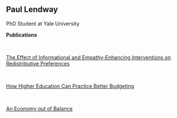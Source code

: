 ## Paul Lendway

PhD Student at Yale University

**Publications** 

 &nbsp;
 
 <a href="https://www.yalejournal.org/publications/the-effect-of-informational-and-empathy-enhancing-interventions-on-redistributive-preferences" URL> The Effect of Informational and Empathy-Enhancing Interventions on Redistributive Preferences </a>
 
 &nbsp;
 
<a href="https://www.fels.upenn.edu/recap/posts/1162" URL> How Higher Education Can Practice Better Budgeting </a>

 &nbsp;
 
 <a href="https://www.fels.upenn.edu/recap/posts/834" URL> An Economy out of Balance </a>

 &nbsp;







